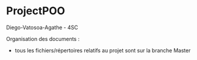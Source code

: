 # ProjectPOO
Diego-Vatosoa-Agathe - 4SC 


Organisation des documents : 
- tous les fichiers/répertoires relatifs au projet sont sur la branche Master 

